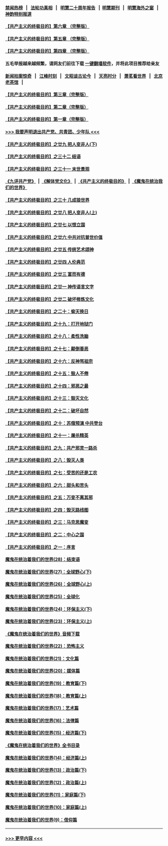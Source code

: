 #### [禁闻热榜](热点新闻.md?=0)  &nbsp;&nbsp;|&nbsp;&nbsp; [法轮功真相](https://github.com/gfw-breaker/truth/blob/master/README.md?=0) &nbsp;&nbsp;|&nbsp;&nbsp; [明慧二十周年报告](https://github.com/gfw-breaker/mh-reports/blob/master/README.md?=0) &nbsp;&nbsp;|&nbsp;&nbsp;[明慧期刊](https://github.com/gfw-breaker/mh-qikan) &nbsp;&nbsp;|&nbsp;&nbsp; [明慧海外之窗](https://github.com/gfw-breaker/mh-news/blob/master/README.md?=0) &nbsp;&nbsp;|&nbsp;&nbsp; [神韵特别报道](https://github.com/gfw-breaker/mh-news/blob/master/shenyun.md?=0)
#### [【共产主义的终极目的】第六章 （完整版）](../pages/nsc422/n11428913.md?t=03122031) 
#### [【共产主义的终极目的】第五章 （完整版）](../pages/nsc422/n11428912.md?t=03122031) 
#### [【共产主义的终极目的】第四章 （完整版）](../pages/nsc422/n11428907.md?t=03122031) 
#### 五毛举报越来越频繁，请网友们前往下载 [一键翻墙软件](https://github.com/gfw-breaker/ssr-accounts)，并将此项目推荐给亲友
#### [新闻拍案惊奇](https://github.com/gfw-breaker/banned-news/blob/master/pages/link4.md) &nbsp;&nbsp;|&nbsp;&nbsp; [江峰时刻](https://github.com/gfw-breaker/banned-news/blob/master/pages/link4.md) &nbsp;&nbsp;|&nbsp;&nbsp; [文昭谈古论今](https://github.com/gfw-breaker/banned-news/blob/master/pages/link4.md) &nbsp;&nbsp;|&nbsp;&nbsp; [天亮时分](https://github.com/gfw-breaker/banned-news/blob/master/pages/link4.md) &nbsp;&nbsp;|&nbsp;&nbsp; [萧茗看世界](https://github.com/gfw-breaker/banned-news/blob/master/pages/link4.md) &nbsp;&nbsp;|&nbsp;&nbsp; [北京老茶馆](https://github.com/gfw-breaker/banned-news/blob/master/pages/link4.md) &nbsp;&nbsp;|&nbsp;&nbsp; 
#### [【共产主义的终极目的】第三章（完整版）](../pages/nsc422/n11428848.md?t=03122031) 
#### [【共产主义的终极目的】第二章（完整版）](../pages/nsc422/n11428831.md?t=03122031) 
#### [【共产主义的终极目的】第一章（完整版）](../pages/nsc422/n11417651.md?t=03122031) 
#### [>>> 我要声明退出共产党、共青团、少年队 <<<](https://github.com/begood0513/goodnews/blob/master/quit/letter.md) 
#### [【共产主义的终极目的】之廿九 把人变非人(下)](../pages/nsc422/n11344140.md?t=03122031) 
#### [【共产主义的终极目的】之三十二 结语](../pages/nsc422/n11360535.md?t=03122031) 
#### [【共产主义的终极目的】之三十一 末世景观](../pages/nsc422/n11351129.md?t=03122031) 
#### [《九评共产党》](https://github.com/begood0513/9ping.md/blob/master/README.md) &nbsp;|&nbsp; [《解体党文化》](../../../../jtdwh.md/blob/master/README.md)  &nbsp;|&nbsp; [《共产主义的终极目的》](../../../../gczydzjmd.md/blob/master/README.md) &nbsp;|&nbsp; [《魔鬼在统治我们的世界》](../../../../mgztzwmdsj.md/blob/master/README.md) 
#### [【共产主义的终极目的】之三十 几成狼世界](../pages/nsc422/n11348280.md?t=03122031) 
#### [【共产主义的终极目的】之廿八 把人变非人(上)](../pages/nsc422/n11340492.md?t=03122031) 
#### [【共产主义的终极目的】之廿七 以恨立国](../pages/nsc422/n11336944.md?t=03122031) 
#### [【共产主义的终极目的】之廿六 中共对抗普世价值](../pages/nsc422/n11324785.md?t=03122031) 
#### [【共产主义的终极目的】之廿五 传统艺术颂神](../pages/nsc422/n11296396.md?t=03122031) 
#### [【共产主义的终极目的】之廿四 人伦典范](../pages/nsc422/n11296397.md?t=03122031) 
#### [【共产主义的终极目的】之廿三 富而有德](../pages/nsc422/n11283598.md?t=03122031) 
#### [【共产主义的终极目的】之廿一 神传语言文字](../pages/nsc422/n11263265.md?t=03122031) 
#### [【共产主义的终极目的】之廿二 破坏修炼文化](../pages/nsc422/n11245728.md?t=03122031) 
#### [【共产主义的终极目的】之二十：偷天换日](../pages/nsc422/n11238846.md?t=03122031) 
#### [【共产主义的终极目的】之十九：打开地狱门](../pages/nsc422/n11206376.md?t=03122031) 
#### [【共产主义的终极目的】之十八：柔性洗脑](../pages/nsc422/n11199994.md?t=03122031) 
#### [【共产主义的终极目的】之十七：颠倒善恶](../pages/nsc422/n11179782.md?t=03122031) 
#### [【共产主义的终极目的】之十六：反神骂祖宗](../pages/nsc422/n11166798.md?t=03122031) 
#### [【共产主义的终极目的】之十五：毁人不倦](../pages/nsc422/n11166792.md?t=03122031) 
#### [【共产主义的终极目的】之十四：邪恶之最](../pages/nsc422/n11150249.md?t=03122031) 
#### [【共产主义的终极目的】之十三：毁灭文化](../pages/nsc422/n11135227.md?t=03122031) 
#### [【共产主义的终极目的】之十二：破坏自然](../pages/nsc422/n11135214.md?t=03122031) 
#### [【共产主义的终极目的】之十：苏俄预演 中共登台](../pages/nsc422/n11118424.md?t=03122031) 
#### [【共产主义的终极目的】之十一：屠杀精英](../pages/nsc422/n11118442.md?t=03122031) 
#### [【共产主义的终极目的】之九：共产邪灵一路杀](../pages/nsc422/n11114139.md?t=03122031) 
#### [【共产主义的终极目的】之八：毁灭人类](../pages/nsc422/n11108503.md?t=03122031) 
#### [【共产主义的终极目的】之七：受苦的还是工农](../pages/nsc422/n11101809.md?t=03122031) 
#### [【共产主义的终极目的】之六：甜头和苦头](../pages/nsc422/n11096971.md?t=03122031) 
#### [【共产主义的终极目的】之五：万变不离其邪](../pages/nsc422/n11091285.md?t=03122031) 
#### [【共产主义的终极目的】之四：毁灭路线图](../pages/nsc422/n11086284.md?t=03122031) 
#### [【共产主义的终极目的】之三：马克思魔变](../pages/nsc422/n11061941.md?t=03122031) 
#### [【共产主义的终极目的】之二：中心之国](../pages/nsc422/n11047728.md?t=03122031) 
#### [【共产主义的终极目的】之一：序言](../pages/nsc422/n11086077.md?t=03122031) 
#### [魔鬼在统治着我们的世界(28)：结束语](../pages/nsc422/n10936246.md?t=03122031) 
#### [魔鬼在统治着我们的世界(27)：全球野心(下)](../pages/nsc422/n10928319.md?t=03122031) 
#### [魔鬼在统治着我们的世界(26)：全球野心(上)](../pages/nsc422/n10900318.md?t=03122031) 
#### [魔鬼在统治着我们的世界(25)：全球化](../pages/nsc422/n10788205.md?t=03122031) 
#### [魔鬼在统治着我们的世界(24)：环保主义(下)](../pages/nsc422/n10695307.md?t=03122031) 
#### [魔鬼在统治着我们的世界(23)：环保主义(上)](../pages/nsc422/n10688613.md?t=03122031) 
#### [《魔鬼在统治着我们的世界》音频下载](../pages/nsc422/n10635553.md?t=03122031) 
#### [魔鬼在统治着我们的世界(22)：恐怖主义](../pages/nsc422/n10614727.md?t=03122031) 
#### [魔鬼在统治着我们的世界(21)：文化篇](../pages/nsc422/n10597706.md?t=03122031) 
#### [魔鬼在统治着我们的世界(20)：媒体篇](../pages/nsc422/n10586579.md?t=03122031) 
#### [魔鬼在统治着我们的世界(19)：教育篇(下)](../pages/nsc422/n10564808.md?t=03122031) 
#### [魔鬼在统治着我们的世界(18)：教育篇(上)](../pages/nsc422/n10526970.md?t=03122031) 
#### [魔鬼在统治着我们的世界(17)：艺术篇](../pages/nsc422/n10499093.md?t=03122031) 
#### [魔鬼在统治着我们的世界(16)：法律篇](../pages/nsc422/n10485969.md?t=03122031) 
#### [魔鬼在统治着我们的世界(15)：经济篇(下)](../pages/nsc422/n10469975.md?t=03122031) 
#### [《魔鬼在统治着我们的世界》全书目录](../pages/nsc422/n10464261.md?t=03122031) 
#### [魔鬼在统治着我们的世界(14)：经济篇(上)](../pages/nsc422/n10457370.md?t=03122031) 
#### [魔鬼在统治着我们的世界(13)：政治篇(下)](../pages/nsc422/n10448270.md?t=03122031) 
#### [魔鬼在统治着我们的世界(12)：政治篇(上)](../pages/nsc422/n10444576.md?t=03122031) 
#### [魔鬼在统治着我们的世界(11)：家庭篇(下)](../pages/nsc422/n10440961.md?t=03122031) 
#### [魔鬼在统治着我们的世界(10)：家庭篇(上)](../pages/nsc422/n10435448.md?t=03122031) 
#### [魔鬼在统治着我们的世界(9)：信仰篇](../pages/nsc422/n10432159.md?t=03122031) 

----
#### [ >>> 更早内容 <<< ](../indexes/nsc422-earlier.md)
